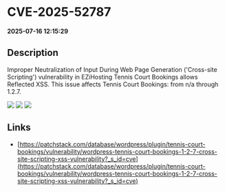 # CVE-2025-52787

**2025-07-16 12:15:29**

## Description
Improper Neutralization of Input During Web Page Generation ('Cross-site Scripting') vulnerability in EZiHosting Tennis Court Bookings allows Reflected XSS. This issue affects Tennis Court Bookings: from n/a through 1.2.7.

![](https://img.shields.io/static/v1?label=Score&message=7.1&color=red)
![](https://img.shields.io/static/v1?label=Severity&message=HIGH&color=red)
![](https://img.shields.io/static/v1?label=CWE&message=XSS&color=green)

## Links
- [https://patchstack.com/database/wordpress/plugin/tennis-court-bookings/vulnerability/wordpress-tennis-court-bookings-1-2-7-cross-site-scripting-xss-vulnerability?_s_id=cve](https://patchstack.com/database/wordpress/plugin/tennis-court-bookings/vulnerability/wordpress-tennis-court-bookings-1-2-7-cross-site-scripting-xss-vulnerability?_s_id=cve)
